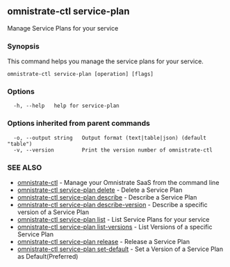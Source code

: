 ## omnistrate-ctl service-plan

Manage Service Plans for your service

### Synopsis

This command helps you manage the service plans for your service.

```
omnistrate-ctl service-plan [operation] [flags]
```

### Options

```
  -h, --help   help for service-plan
```

### Options inherited from parent commands

```
  -o, --output string   Output format (text|table|json) (default "table")
  -v, --version         Print the version number of omnistrate-ctl
```

### SEE ALSO

* [omnistrate-ctl](omnistrate-ctl.md)	 - Manage your Omnistrate SaaS from the command line
* [omnistrate-ctl service-plan delete](omnistrate-ctl_service-plan_delete.md)	 - Delete a Service Plan
* [omnistrate-ctl service-plan describe](omnistrate-ctl_service-plan_describe.md)	 - Describe a Service Plan
* [omnistrate-ctl service-plan describe-version](omnistrate-ctl_service-plan_describe-version.md)	 - Describe a specific version of a Service Plan
* [omnistrate-ctl service-plan list](omnistrate-ctl_service-plan_list.md)	 - List Service Plans for your service
* [omnistrate-ctl service-plan list-versions](omnistrate-ctl_service-plan_list-versions.md)	 - List Versions of a specific Service Plan
* [omnistrate-ctl service-plan release](omnistrate-ctl_service-plan_release.md)	 - Release a Service Plan
* [omnistrate-ctl service-plan set-default](omnistrate-ctl_service-plan_set-default.md)	 - Set a Version of a Service Plan as Default(Preferred)

